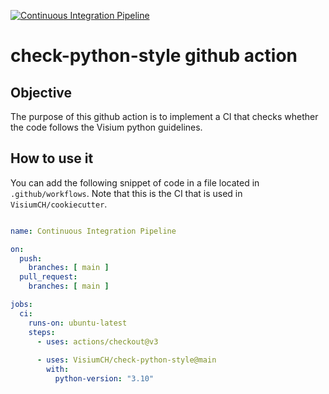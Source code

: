 [![Continuous Integration Pipeline](https://github.com/VisiumCH/check-python-style/actions/workflows/ci.yml/badge.svg)](https://github.com/VisiumCH/check-python-style/actions/workflows/ci.yml)

# check-python-style github action

## Objective

The purpose of this github action is to implement a CI that checks whether the code follows the Visium python guidelines.

## How to use it

You can add the following snippet of code in a file located in `.github/workflows`. Note that this is the CI that is used in `VisiumCH/cookiecutter`.

```yaml

name: Continuous Integration Pipeline

on:
  push:
    branches: [ main ]
  pull_request:
    branches: [ main ]

jobs:
  ci:
    runs-on: ubuntu-latest
    steps:
      - uses: actions/checkout@v3
      
      - uses: VisiumCH/check-python-style@main
        with:
          python-version: "3.10"

```
